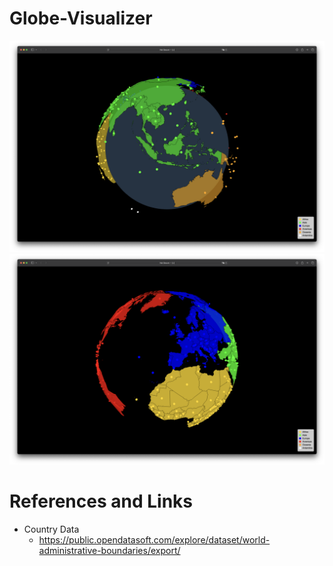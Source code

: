 # Globe-Visualizer

![Image 1](images/5.png)
![Image 2](images/9.png)

# References and Links
* Country Data
    * https://public.opendatasoft.com/explore/dataset/world-administrative-boundaries/export/